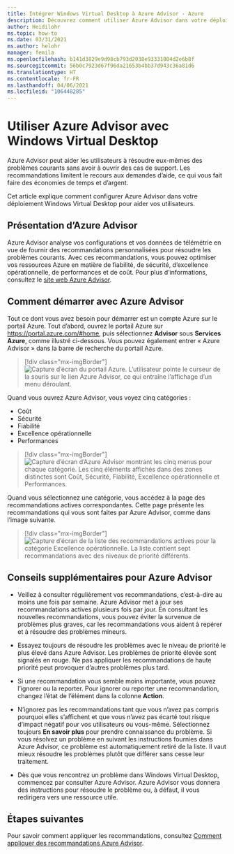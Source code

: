 ```yaml
---
title: Intégrer Windows Virtual Desktop à Azure Advisor - Azure
description: Découvrez comment utiliser Azure Advisor dans votre déploiement Windows Virtual Desktop.
author: Heidilohr
ms.topic: how-to
ms.date: 03/31/2021
ms.author: helohr
manager: femila
ms.openlocfilehash: b141d3829e9d98cb793d2038e93331804d2e6b8f
ms.sourcegitcommit: 56b0c7923d67f96da21653b4bb37d943c36a81d6
ms.translationtype: HT
ms.contentlocale: fr-FR
ms.lasthandoff: 04/06/2021
ms.locfileid: "106448285"
---
```

# <a name="use-azure-advisor-with-windows-virtual-desktop"></a>Utiliser Azure Advisor avec Windows Virtual Desktop

Azure Advisor peut aider les utilisateurs à résoudre eux-mêmes des problèmes courants sans avoir à ouvrir des cas de support. Les recommandations limitent le recours aux demandes d’aide, ce qui vous fait faire des économies de temps et d’argent.

Cet article explique comment configurer Azure Advisor dans votre déploiement Windows Virtual Desktop pour aider vos utilisateurs.

## <a name="what-is-azure-advisor"></a>Présentation d’Azure Advisor

Azure Advisor analyse vos configurations et vos données de télémétrie en vue de fournir des recommandations personnalisées pour résoudre les problèmes courants. Avec ces recommandations, vous pouvez optimiser vos ressources Azure en matière de fiabilité, de sécurité, d’excellence opérationnelle, de performances et de coût. Pour plus d’informations, consultez le [site web Azure Advisor](https://azure.microsoft.com/services/advisor/).

## <a name="how-to-start-using-azure-advisor"></a>Comment démarrer avec Azure Advisor

Tout ce dont vous avez besoin pour démarrer est un compte Azure sur le portail Azure. Tout d’abord, ouvrez le portail Azure sur <https://portal.azure.com/#home>, puis sélectionnez **Advisor** sous **Services Azure**, comme illustré ci-dessous. Vous pouvez également entrer « Azure Advisor » dans la barre de recherche du portail Azure.

> [!div class="mx-imgBorder"]
> ![Capture d’écran du portail Azure. L’utilisateur pointe le curseur de la souris sur le lien Azure Advisor, ce qui entraîne l’affichage d’un menu déroulant.](media/azure-advisor.png)

Quand vous ouvrez Azure Advisor, vous voyez cinq catégories :

- Coût
- Sécurité
- Fiabilité
- Excellence opérationnelle
- Performances

> [!div class="mx-imgBorder"]
> ![Capture d’écran d’Azure Advisor montrant les cinq menus pour chaque catégorie. Les cinq éléments affichés dans des zones distinctes sont Coût, Sécurité, Fiabilité, Excellence opérationnelle et Performances.](media/advisor-categories.png)

Quand vous sélectionnez une catégorie, vous accédez à la page des recommandations actives correspondantes. Cette page présente les recommandations qui vous sont faites par Azure Advisor, comme dans l’image suivante.

> [!div class="mx-imgBorder"]
> ![Capture d’écran de la liste des recommandations actives pour la catégorie Excellence opérationnelle. La liste contient sept recommandations avec des niveaux de priorité différents.](media/active-suggestions.png)

## <a name="additional-tips-for-azure-advisor"></a>Conseils supplémentaires pour Azure Advisor

- Veillez à consulter régulièrement vos recommandations, c’est-à-dire au moins une fois par semaine. Azure Advisor met à jour ses recommandations actives plusieurs fois par jour. En consultant les nouvelles recommandations, vous pouvez éviter la survenue de problèmes plus graves, car les recommandations vous aident à repérer et à résoudre des problèmes mineurs.

- Essayez toujours de résoudre les problèmes avec le niveau de priorité le plus élevé dans Azure Advisor. Les problèmes de priorité élevée sont signalés en rouge. Ne pas appliquer les recommandations de haute priorité peut provoquer d’autres problèmes plus tard.

- Si une recommandation vous semble moins importante, vous pouvez l’ignorer ou la reporter. Pour ignorer ou reporter une recommandation, changez l’état de l’élément dans la colonne **Action**.

- N’ignorez pas les recommandations tant que vous n’avez pas compris pourquoi elles s’affichent et que vous n’avez pas écarté tout risque d’impact négatif pour vos utilisateurs ou vous-même. Sélectionnez toujours **En savoir plus** pour prendre connaissance du problème. Si vous résolvez un problème en suivant les instructions fournies dans Azure Advisor, ce problème est automatiquement retiré de la liste. Il vaut mieux résoudre les problèmes plutôt que différer sans cesse leur traitement.

- Dès que vous rencontrez un problème dans Windows Virtual Desktop, commencez par consulter Azure Advisor. Azure Advisor vous donnera des instructions pour résoudre le problème ou, à défaut, il vous redirigera vers une ressource utile.

## <a name="next-steps"></a>Étapes suivantes

Pour savoir comment appliquer les recommandations, consultez [Comment appliquer des recommandations Azure Advisor](azure-advisor-recommendations.md).
